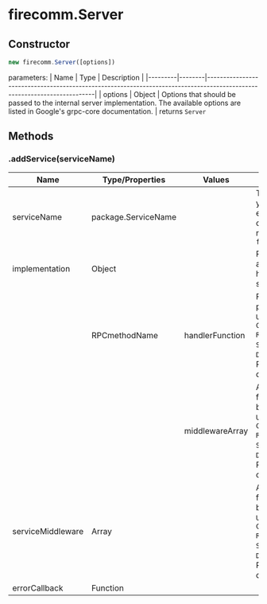# firecomm.Server

## Constructor
```javascript
new firecomm.Server([options])
```
parameters:
| Name    | Type   | Description                                                                                                             |
|---------|--------|-------------------------------------------------------------------------------------------------------------------------|
| options | Object | Options that should be passed to the internal server implementation. The available options are listed in Google's grpc-core documentation. |
returns `Server`
## Methods

### .addService(serviceName)
| Name              | Type/Properties     | Values          | Description                                                                                                                                                                     |
|-------------------|---------------------|-----------------|---------------------------------------------------------------------------------------------------------------------------------------------------------------------------------|
| serviceName       | package.ServiceName |                 | The serviceName you're adding will exist as a property on the `package` returned from `firecomm.build()`                                                                        |
| implementation    | Object              |                 | RPC methodNames as properties and handlers/middleware stacks as values.                                                                                                         |
|                   | RPCmethodName       | handlerFunction | Function to be passed `Server Unary`, `Server Client-Stream Response`, `Server Stream`, or `Server Duplex` based on RPC method definition in `proto`.                           |
|                   |                     | middlewareArray | Array of functions from index 0 up to be passed `Server Unary`, `Server Client-Stream Response`, `Server Stream`, or `Server Duplex` based on RPC method definition in `proto`. |
| serviceMiddleware | Array               |                 | Array of functions from index 0 up to be passed `Server Unary`, `Server Client-Stream Response`, `Server Stream`, or `Server Duplex` based on RPC method definition in `proto`. |
| errorCallback     | Function            |                 |                                                                                                                                                                                 |



